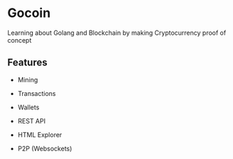# Gocoin

Learning about Golang and Blockchain by making Cryptocurrency proof of concept

## Features

- Mining

- Transactions

- Wallets

- REST API

- HTML Explorer

- P2P (Websockets)
